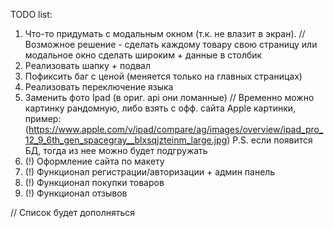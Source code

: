 TODO list:

1. Что-то придумать с модальным окном (т.к. не влазит в экран).
   // Возможное решение - сделать каждому товару свою страницу или модальное окно сделать широким + данные в столбик
2. Реализовать шапку + подвал
3. Пофиксить баг с ценой (меняется только на главных страницах)
4. Реализовать переключение языка
5. Заменить фото Ipad (в ориг. api они ломанные)
   // Временно можно картинку рандомную, либо взять с офф. сайта Apple картинки, пример:
   (https://www.apple.com/v/ipad/compare/ag/images/overview/ipad_pro_12_9_6th_gen_spacegray__blxsqjzteinm_large.jpg)
   P.S. если появится БД, тогда из нее можно будет подгружать
6. (!) Оформление сайта по макету
7. (!) Функционал регистрации/авторизации + админ панель
8. (!) Функционал покупки товаров
9. (!) Функционал отзывов

// Список будет дополняться
